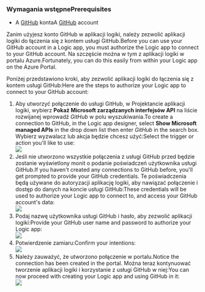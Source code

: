 ### <a name="prerequisites"></a><span data-ttu-id="10c51-101">Wymagania wstępne</span><span class="sxs-lookup"><span data-stu-id="10c51-101">Prerequisites</span></span>
* <span data-ttu-id="10c51-102">A [GitHub](http://GitHub.com) konta</span><span class="sxs-lookup"><span data-stu-id="10c51-102">A [GitHub](http://GitHub.com) account</span></span> 

<span data-ttu-id="10c51-103">Zanim użyjesz konto GitHub w aplikacji logiki, należy zezwolić aplikacji logiki do łączenia się z kontem usługi GitHub.</span><span class="sxs-lookup"><span data-stu-id="10c51-103">Before you can use your GitHub account in a Logic app, you must authorize the Logic app to connect to your GitHub account.</span></span> <span data-ttu-id="10c51-104">Na szczęście można w tym z aplikacji logiki w portalu Azure.</span><span class="sxs-lookup"><span data-stu-id="10c51-104">Fortunately, you can do this easily from within your Logic app on the Azure Portal.</span></span> 

<span data-ttu-id="10c51-105">Poniżej przedstawiono kroki, aby zezwolić aplikacji logiki do łączenia się z kontem usługi GitHub:</span><span class="sxs-lookup"><span data-stu-id="10c51-105">Here are the steps to authorize your Logic app to connect to your GitHub account:</span></span>

1. <span data-ttu-id="10c51-106">Aby utworzyć połączenie do usługi GitHub, w Projektancie aplikacji logiki, wybierz **Pokaż Microsoft zarządzanych interfejsów API** na liście rozwijanej wprowadź *GitHub* w polu wyszukiwania.</span><span class="sxs-lookup"><span data-stu-id="10c51-106">To create a connection to GitHub, in the Logic app designer, select **Show Microsoft managed APIs** in the drop down list then enter *GitHub* in the search box.</span></span> <span data-ttu-id="10c51-107">Wybierz wyzwalacz lub akcja będzie chcesz użyć:</span><span class="sxs-lookup"><span data-stu-id="10c51-107">Select the trigger or action you'll like to use:</span></span>  
   ![](./media/connectors-create-api-github/github-1.png)
2. <span data-ttu-id="10c51-108">Jeśli nie utworzono wszystkie połączenia z usługi GitHub przed będzie zostanie wyświetlony monit o podanie poświadczeń użytkownika usługi GitHub.</span><span class="sxs-lookup"><span data-stu-id="10c51-108">If you haven't created any connections to GitHub before, you'll get prompted to provide your GitHub credentials.</span></span> <span data-ttu-id="10c51-109">Te poświadczenia będą używane do autoryzacji aplikację logiki, aby nawiązać połączenie i dostęp do danych na koncie usługi GitHub:</span><span class="sxs-lookup"><span data-stu-id="10c51-109">These credentials will be used to authorize your Logic app to connect to, and access your GitHub account's data:</span></span>  
   ![](./media/connectors-create-api-github/github-2.png)
3. <span data-ttu-id="10c51-110">Podaj nazwę użytkownika usługi GitHub i hasło, aby zezwolić aplikacji logiki:</span><span class="sxs-lookup"><span data-stu-id="10c51-110">Provide your GitHub user name and password to authorize your Logic app:</span></span>  
   ![](./media/connectors-create-api-github/github-3.png)   
4. <span data-ttu-id="10c51-111">Potwierdzenie zamiaru:</span><span class="sxs-lookup"><span data-stu-id="10c51-111">Confirm your intentions:</span></span>  
   ![](./media/connectors-create-api-github/github-4.png)   
5. <span data-ttu-id="10c51-112">Należy zauważyć, że utworzono połączenie w portalu.</span><span class="sxs-lookup"><span data-stu-id="10c51-112">Notice the connection has been created in the portal.</span></span> <span data-ttu-id="10c51-113">Można teraz kontynuować tworzenie aplikacji logiki i korzystanie z usługi GitHub w niej:</span><span class="sxs-lookup"><span data-stu-id="10c51-113">You can now proceed with creating your Logic app and using GitHub in it:</span></span>   
   ![](./media/connectors-create-api-github/github-5.png)   

